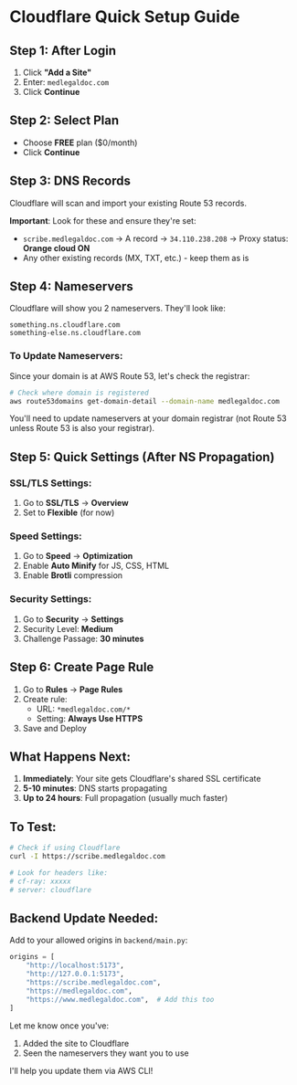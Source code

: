 # Cloudflare Quick Setup Guide

## Step 1: After Login
1. Click **"Add a Site"**
2. Enter: `medlegaldoc.com`
3. Click **Continue**

## Step 2: Select Plan
- Choose **FREE** plan ($0/month)
- Click **Continue**

## Step 3: DNS Records
Cloudflare will scan and import your existing Route 53 records. 

**Important**: Look for these and ensure they're set:
- `scribe.medlegaldoc.com` → A record → `34.110.238.208` → Proxy status: **Orange cloud ON**
- Any other existing records (MX, TXT, etc.) - keep them as is

## Step 4: Nameservers
Cloudflare will show you 2 nameservers. They'll look like:
```
something.ns.cloudflare.com
something-else.ns.cloudflare.com
```

### To Update Nameservers:

Since your domain is at AWS Route 53, let's check the registrar:

```bash
# Check where domain is registered
aws route53domains get-domain-detail --domain-name medlegaldoc.com
```

You'll need to update nameservers at your domain registrar (not Route 53 unless Route 53 is also your registrar).

## Step 5: Quick Settings (After NS Propagation)

### SSL/TLS Settings:
1. Go to **SSL/TLS** → **Overview**
2. Set to **Flexible** (for now)

### Speed Settings:
1. Go to **Speed** → **Optimization**
2. Enable **Auto Minify** for JS, CSS, HTML
3. Enable **Brotli** compression

### Security Settings:
1. Go to **Security** → **Settings**
2. Security Level: **Medium**
3. Challenge Passage: **30 minutes**

## Step 6: Create Page Rule
1. Go to **Rules** → **Page Rules**
2. Create rule:
   - URL: `*medlegaldoc.com/*`
   - Setting: **Always Use HTTPS**
3. Save and Deploy

## What Happens Next:

1. **Immediately**: Your site gets Cloudflare's shared SSL certificate
2. **5-10 minutes**: DNS starts propagating
3. **Up to 24 hours**: Full propagation (usually much faster)

## To Test:
```bash
# Check if using Cloudflare
curl -I https://scribe.medlegaldoc.com

# Look for headers like:
# cf-ray: xxxxx
# server: cloudflare
```

## Backend Update Needed:

Add to your allowed origins in `backend/main.py`:
```python
origins = [
    "http://localhost:5173",
    "http://127.0.0.1:5173", 
    "https://scribe.medlegaldoc.com",
    "https://medlegaldoc.com",
    "https://www.medlegaldoc.com",  # Add this too
]
```

Let me know once you've:
1. Added the site to Cloudflare
2. Seen the nameservers they want you to use

I'll help you update them via AWS CLI!